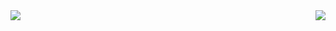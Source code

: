 <span> 

 <img align = "left"  src = "https://github-readme-stats.vercel.app/api?username=warnerHurtado&show_icons=true&theme=radical&line_height=34.5">
   
 <img align = "right" src = "https://github-readme-stats.vercel.app/api/top-langs/?username=warnerHurtado&hide=css,html&theme=tokyonight">
 

</span>
